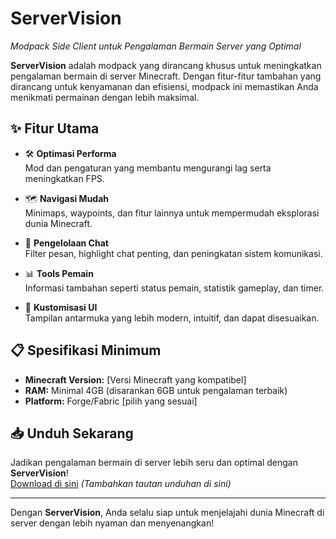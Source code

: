 # **ServerVision**  
_Modpack Side Client untuk Pengalaman Bermain Server yang Optimal_  

**ServerVision** adalah modpack yang dirancang khusus untuk meningkatkan pengalaman bermain di server Minecraft. Dengan fitur-fitur tambahan yang dirancang untuk kenyamanan dan efisiensi, modpack ini memastikan Anda menikmati permainan dengan lebih maksimal.  

## ✨ **Fitur Utama**  
- 🛠️ **Optimasi Performa**  
  Mod dan pengaturan yang membantu mengurangi lag serta meningkatkan FPS.  

- 🗺️ **Navigasi Mudah**  
  Minimaps, waypoints, dan fitur lainnya untuk mempermudah eksplorasi dunia Minecraft.  

- 💬 **Pengelolaan Chat**  
  Filter pesan, highlight chat penting, dan peningkatan sistem komunikasi.  

- 📊 **Tools Pemain**  
  Informasi tambahan seperti status pemain, statistik gameplay, dan timer.  

- 🎨 **Kustomisasi UI**  
  Tampilan antarmuka yang lebih modern, intuitif, dan dapat disesuaikan.  

## 📋 **Spesifikasi Minimum**  
- **Minecraft Version:** [Versi Minecraft yang kompatibel]  
- **RAM:** Minimal 4GB (disarankan 6GB untuk pengalaman terbaik)  
- **Platform:** Forge/Fabric [pilih yang sesuai]  

## 📥 **Unduh Sekarang**  
Jadikan pengalaman bermain di server lebih seru dan optimal dengan **ServerVision**!  
[Download di sini](#) *(Tambahkan tautan unduhan di sini)*  

---

Dengan **ServerVision**, Anda selalu siap untuk menjelajahi dunia Minecraft di server dengan lebih nyaman dan menyenangkan!  
